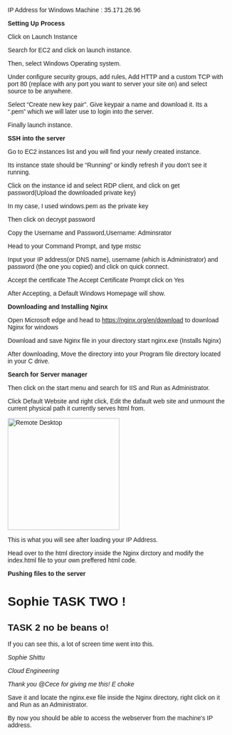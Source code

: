 IP Address for Windows Machine : 35.171.26.96

**Setting Up Process**

Click on Launch Instance

Search for EC2 and click on launch instance.

Then, select Windows Operating system.

Under configure security groups, add rules, Add HTTP and a custom TCP with port 80 (replace with any port you want to server your site on) and select source to be anywhere.

Select “Create new key pair”. Give keypair a name and download it. Its a “.pem” which we will later use to login into the server.

Finally launch instance.

**SSH into the server**

Go to EC2 instances list and you will find your newly created instance. 

Its instance state should be “Running” or kindly refresh if you don't see it running.

Click on the instance id and select RDP client, and click on get password(Upload the downloaded private key) 

In my case, I used windows.pem as the private key

Then click on decrypt password

Copy the Username and Password,Username: Adminsrator

Head to your Command Prompt, and type mstsc

Input your IP address(or DNS name), username (which is Administrator) and password (the one you copied) and click on quick connect.

Accept the certificate The Accept Certificate Prompt click on Yes

After Accepting, a Default Windows Homepage will show.

**Downloading and Installing Nginx**

Open Microsoft edge and head to https://nginx.org/en/download to download Nginx for windows

Download and save Nginx file in your directory
start nginx.exe (Installs Nginx)

After downloading, Move the directory into your Program file directory located in your C drive.

**Search for Server manager**

Then click on the start menu and search for IIS and Run as Administrator.

Click Default Website and right click, Edit the dafault web site and unmount the current physical path it currently serves html from.

<img width="251" alt="Remote Desktop" src="https://user-images.githubusercontent.com/97586970/197505963-5e7660c7-8bd5-4a4b-88d1-194dc92bb2ac.png">

This is what you will see after loading your IP Address.

Head over to the html directory inside the Nginx dirctory and modify the index.html file to your own preffered html 
code.

**Pushing files to the server**

<!DOCTYPE html>
<html>
<head>
  <title>Sophie Task 2!</title>
<style>
html { color-scheme: light dark; }
body { width: 35em; margin: 0 auto;
font-family: Tahoma, Verdana, Arial, sans-serif; }
</style>
</head>
<body>
<h1>Sophie TASK TWO !</h1>
<h2>TASK 2 no be beans o!</h2>
<p>If you can see this, a lot of screen time went into this.</p>

<p><em>Sophie Shittu</em></p>
<p><em>Cloud Engineering</em></p>
<p><em>Thank you @Cece for giving me this! E choke</em></p>
</body>
</html>

Save it and locate the nginx.exe file inside the Nginx directory, right click on it and Run as an Administrator.

By now you should be able to access the webserver from the machine's IP address.
